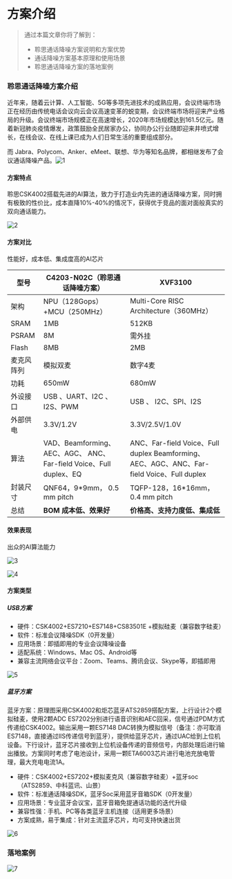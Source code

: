 # 方案介绍

> 通过本篇文章你将了解到：
>
> - 聆思通话降噪方案说明和方案优势
> - 通话降噪方案基本原理和使用场景
> - 聆思通话降噪方案的落地案例



### 聆思通话降噪方案介绍

近年来，随着云计算、人工智能、5G等多项先进技术的成熟应用，会议终端市场正在经历由传统电话会议向云会议高速变革的蜕变期，会议终端市场将迎来产业格局的升级。会议终端市场规模正在高速增长，2020年市场规模达到161.5亿元。随着新冠肺炎疫情爆发，政策鼓励全民居家办公，协同办公行业随即迎来井喷式增长，在线会议、在线上课已成为人们日常生活的重要组成部分。

而 Jabra、Polycom、Anker、eMeet、联想、华为等知名品牌，都相继发布了会议通话降噪产品。![1](./pic/1.png)



#### 方案特点

聆思CSK4002搭载先进的AI算法，致力于打造业内先进的通话降噪方案，同时拥有极致的性价比，成本直降10%-40%的情况下，获得优于竞品的面对面般真实的双向通话能力。

![2](./pic/2.png)



#### **方案对比**

性能好，成本低、集成度高的AI芯片

| **型号**   | **C4203-N02C（聆思通话降噪方案）**                           | **XVF3100**                                                  |
| ---------- | ------------------------------------------------------------ | ------------------------------------------------------------ |
| 架构       | NPU（128Gops）+MCU（250MHz）                                 | Multi-Core RISC Architecture（360MHz）                       |
| SRAM       | 1MB                                                          | 512KB                                                        |
| PSRAM      | 8M                                                           | 需外挂                                                       |
| Flash      | 8MB                                                          | 2MB                                                          |
| 麦克风阵列 | 模拟双麦                                                     | 数字4麦                                                      |
| 功耗       | 650mW                                                        | 680mW                                                        |
| 外设接口   | USB  、UART、I2C 、I2S、PWM                                  | USB  、 I2C、SPI、I2S                                        |
| 外部供电   | 3.3V/1.2V                                                    | 3.3V/2.5V/1.0V                                               |
| 算法       | VAD、Beamforming、AEC、AGC、 ANC、Far-field Voice、Full duplex、EQ | ANC、Far-field Voice、Full  duplex     Beamforming、AEC、AGC、ANC、Far-field Voice、Full  duplex |
| 封装尺寸   | QNF64，9*9mm，  0.5 mm pitch                                 | TQFP-128，16*16mm， 0.4 mm pitch                             |
| 总结       | **BOM** **成本低、效果好**                                   | **价格高、支持力度低、集成低**                               |



#### 效果表现

出众的AI算法能力

![3](./pic/3.png)

![4](./pic/4.png)



#### 方案类型

##### USB方案

- 硬件：CSK4002+ES7210+ES7148+CS83501E +模拟硅麦（兼容数字硅麦）
- 软件：标准会议降噪SDK（0开发量）
- 应用场景：即插即用的专业会议降噪设备
- 适配系统：Windows、Mac OS、Android等
- 兼容主流网络会议平台：Zoom、Teams、腾讯会议、Skype等，即插即用

![5](./pic/5.png)



##### 蓝牙方案

蓝牙方案：原理图采用CSK4002和炬芯蓝牙ATS2859搭配方案，上行设计2个模拟硅麦，使用2颗ADC ES7202分别进行语音识别和AEC回采，信号通过PDM方式传递给CSK4002。输出采用一颗ES7148 DAC转换为模拟信号（备注：亦可取消ES7148，直接通过IIS传递信号到蓝牙），提供给蓝牙芯片，通过UAC给到上位机设备。下行设计，蓝牙芯片接收到上位机设备传递的音频信号，内部处理后进行输出播放。方案同时考虑了电池设计，采用一颗ETA6003芯片进行电池充放电管理，最大充电电流1A。

- 硬件：CSK4002+ES7202+模拟麦克风（兼容数字硅麦）+蓝牙soc（ATS2859、中科蓝讯、山景）
- 软件：标准通话降噪SDK，蓝牙Soc采用蓝牙音箱SDK（0开发量）
- 应用场景：专业蓝牙会议宝，蓝牙音箱免提通话功能的迭代升级
- 兼容性强：手机、PC等各类蓝牙主机连接（适用更多场景）
- 方案成熟，易于集成：针对主流蓝牙芯片，均可支持快速出货

![6](./pic/6.png)





### 落地案例

![7](./pic/7.png)



